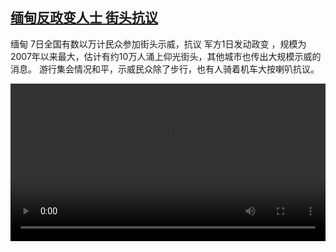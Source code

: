 <!--1612799643000-->
[缅甸反政变人士 街头抗议](https://www.dw.com/zh/%E7%BC%85%E7%94%B8%E5%8F%8D%E6%94%BF%E5%8F%98%E4%BA%BA%E5%A3%AB%20%E8%A1%97%E5%A4%B4%E6%8A%97%E8%AE%AE/a-56500111)
------

<p>缅甸 7日全国有数以万计民众参加街头示威，抗议 军方1日发动政变 ，规模为2007年以来最大，估计有约10万人涌上仰光街头，其他城市也传出大规模示威的消息。 游行集会情况和平，示威民众除了步行，也有人骑着机车大按喇叭抗议。</small></p><video src="https://tvdownloaddw-a.akamaihd.net/dwtv_video/flv/vdt_zh/2021/bchi210208_001_ad8f7myanmar_0208_sd_sor.mp4" controls style="width:100%"></video>
